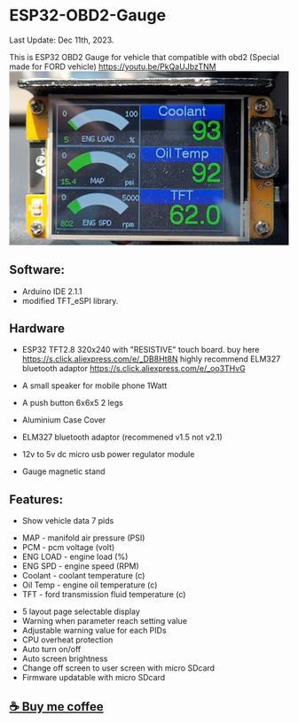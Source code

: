 # ESP32-OBD2-Gauge
Last Update: Dec 11th, 2023.

This is ESP32 OBD2 Gauge for vehicle that compatible with obd2
(Special made for FORD vehicle)
 https://youtu.be/PkQaUJbzTNM
![My Image](/pictures/layout1.jpeg)

## Software:
- Arduino IDE 2.1.1
- modified TFT_eSPI library.

## Hardware
- ESP32 TFT2.8 320x240 with "RESISTIVE" touch board.
buy here  https://s.click.aliexpress.com/e/_DB8Ht8N
highly recommend ELM327 bluetooth  adaptor https://s.click.aliexpress.com/e/_oo3THvG

- A small speaker for mobile phone 1Watt
- A push button 6x6x5 2 legs
- Aluminium Case Cover
- ELM327 bluetooth adaptor (recommened v1.5 not v2.1)
- 12v to 5v dc micro usb power regulator module
- Gauge magnetic stand

## Features:
- Show vehicle data 7 pids
* MAP - manifold air pressure (PSI)
* PCM - pcm voltage (volt)
* ENG LOAD - engine load (%)
* ENG SPD - engine speed (RPM)
* Coolant - coolant temperature (c)
* Oil Temp - engine oil temperature (c)
* TFT - ford transmission fluid temperature (c)

- 5 layout page selectable display
- Warning when parameter reach setting value
- Adjustable warning value for each PIDs
- CPU overheat protection
- Auto turn on/off
- Auto screen brightness
- Change off screen to user screen with micro SDcard
- Firmware updatable with micro SDcard

## [☕ Buy me coffee](https://www.buymeacoffee.com/vaandcob)
